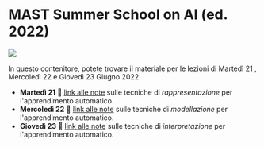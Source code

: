 # MAST Summer School on AI (ed. 2022)

![](https://www.academy.mast.org/wp-content/uploads/2022/05/SS22_Banner-Sito-Academy_2049x688.jpg)

In questo contenitore, potete trovare il materiale per le lezioni di Martedì 21 , Mercoledì 22 e Giovedì 23 Giugno 2022.

- **Martedì 21** 🔗 [link alle note](src/rappresentare.ipynb) sulle tecniche di *rappresentazione* per l'apprendimento automatico.
- **Mercoledì 22** 🔗 [link alle note](src/modellare.ipynb) sulle tecniche di *modellazione* per l'apprendimento automatico.
- **Giovedì 23** 🔗 [link alle note](src/interpretare.ipynb) sulle tecniche di *interpretazione* per l'apprendimento automatico.